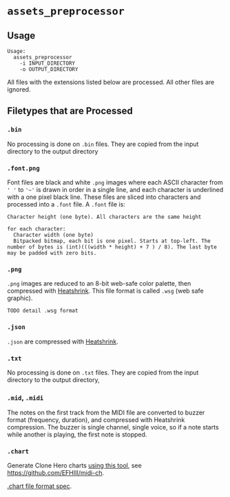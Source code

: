 # `assets_preprocessor`

## Usage
```
Usage:
  assets_preprocessor
    -i INPUT_DIRECTORY
    -o OUTPUT_DIRECTORY
```

All files with the extensions listed below are processed. All other files are ignored.

## Filetypes that are Processed

### `.bin`

No processing is done on `.bin` files. They are copied from the input directory to the output directory

### `.font.png`

Font files are black and white `.png` images where each ASCII character from `' '` to `'~'` is drawn in order in a single line, and each character is underlined with a one pixel black line. These files are sliced into characters and processed into a `.font` file. A `.font` file is:

```
Character height (one byte). All characters are the same height

for each character:
  Character width (one byte)
  Bitpacked bitmap, each bit is one pixel. Starts at top-left. The number of bytes is (int)(((width * height) + 7 ) / 8). The last byte may be padded with zero bits.
```

### `.png`

`.png` images are reduced to an 8-bit web-safe color palette, then compressed with [Heatshrink](https://github.com/atomicobject/heatshrink). This file format is called `.wsg` (web safe graphic).

```
TODO detail .wsg format
```

### `.json`

`.json` are compressed with [Heatshrink](https://github.com/atomicobject/heatshrink).

### `.txt`

No processing is done on `.txt` files. They are copied from the input directory to the output directory,

### `.mid`, `.midi`

The notes on the first track from the MIDI file are converted to buzzer format (frequency, duration), and compressed with Heatshrink compression. The buzzer is single channel, single voice, so if a note starts while another is playing, the first note is stopped.

### `.chart`

Generate Clone Hero charts [using this tool](https://efhiii.github.io/midi-ch/), see https://github.com/EFHIII/midi-ch.

[.chart file format spec](https://github.com/TheNathannator/GuitarGame_ChartFormats/blob/main/doc/FileFormats/.chart/Core%20Infrastructure.md).
